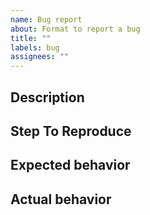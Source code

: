 ```yaml
---
name: Bug report
about: Format to report a bug
title: ""
labels: bug
assignees: ""
---
```


<!-- If this is a question, consider using the discussion section of this repo -->
<!-- Here: https://github.com/stretchr/testify/discussions/new?category=q-a -->

## Description

<!-- A detailed description of the bug -->

## Step To Reproduce

<!-- Steps or code snippet to reproduce the behavior -->

## Expected behavior

<!-- A clear and concise description of what you expected to happen -->

## Actual behavior

<!-- What testify does -->
